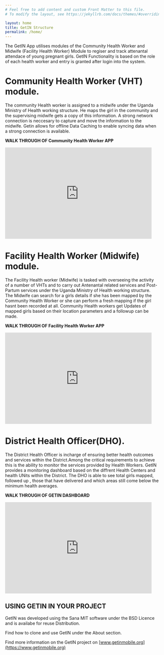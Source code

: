 ```yaml
---
# Feel free to add content and custom Front Matter to this file.
# To modify the layout, see https://jekyllrb.com/docs/themes/#overriding-theme-defaults

layout: home
title: GetIN Structure
permalink: /home/
---
```


The GetIN App utilises modules of the Community Health Worker and Midwife (Facility Health Worker) Module to regiser and track attenantal attendace of young pregnant girls.
GetIN Functionality is based on the  role of each health worker and entry is granted after login into the system.

# Community Health Worker (VHT) module.

The community Health worker is assigned to a midwife under the Uganda  Ministry of Health working structure. He maps the girl in the community and the supervising midwife gets a copy of this information.
A strong network connection is neccesary to capture and move the information to the midwife. Getin allows for offline Data Caching to enable syncing data when a strong connection is available.

**WALK THROUGH OF Community Health Worker APP**
<iframe src="https://docs.google.com/presentation/d/e/2PACX-1vRCzYRt2sy48Iepk_HPGaTggBaUcbVuIkrRK_lyYkfR0bkEwg29sGv6UHQMRmP4RlVCylhttqhxGdVb/embed?start=true&loop=false&delayms=5000" frameborder="0" width="480" height="299" allowfullscreen="true" mozallowfullscreen="true" webkitallowfullscreen="true"></iframe>

# Facility Health Worker (Midwife) module.

The Facility Health worker (Midwife) is tasked with overseeing the activity of a number of VHTs and to carry out Antenantal related services and Post-Partum services under the Uganda  Ministry of Health working structure. The Midwife can search for a girls details if she has been mapped by the Community Health Worker or she can perform a fresh mapping if the girl hasnt been recorded at all.
Community Health workers get Updates of mapped girls based on their location parameters and a followup can be made.

**WALK THROUGH OF Facility Health Worker APP**
<iframe src="https://docs.google.com/presentation/d/e/2PACX-1vTiLQ6UTtmyYjAQ7UAE25EzEm1svIGEjTO-e6er_7_tVxFOUjZ1-_DE9fDbQT2AGLnV_pk3TAUn8Q8_/embed?start=true&loop=true&delayms=5000" frameborder="0" width="480" height="299" allowfullscreen="true" mozallowfullscreen="true" webkitallowfullscreen="true"></iframe>

# District Health Officer(DHO).

The District Health Officer is incharge of ensuring better health outcomes and services within the District.Among the critical requirements to achieve this is the ability to monitor the services provided by Health Workers. GetIN provides a monitoring dashboard based on the diffrent Health Centers and health UNits within the District. 
The DHO is able to see total girls mapped, followed up , those that have delivered and which areas still come below the minimum health averages.

**WALK THROUGH OF GETIN DASHBOARD**
<iframe src="https://docs.google.com/presentation/d/e/2PACX-1vQ9qohM_dfxpdfHlZBzVbjnZ81ICku_itgP-fVt5Xp1xT25aNJDBnwa_JJ9eKt9nFJKNr7SzlkPmOpP/embed?start=true&loop=false&delayms=3000" frameborder="0" width="480" height="299" allowfullscreen="true" mozallowfullscreen="true" webkitallowfullscreen="true"></iframe>



## USING GETIN IN YOUR PROJECT
GetIN was developed using the Sana MIT software under the BSD Licence and is availabe for reuse Distribution.

Find how to clone and use GetIN under the About section.

Find more information on the GetIN project on [www.getinmobile.org](https://www.getinmobile.org)
